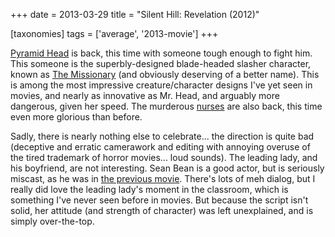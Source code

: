 +++
date = 2013-03-29
title = "Silent Hill: Revelation (2012)"

[taxonomies]
tags = ['average', '2013-movie']
+++

[Pyramid Head] is back, this time with someone tough enough to fight
him. This someone is the superbly-designed blade-headed slasher
character, known as [The Missionary] (and obviously deserving of a
better name). This is among the most impressive creature/character
designs I\'ve yet seen in movies, and nearly as innovative as Mr. Head,
and arguably more dangerous, given her speed. The murderous [nurses] are
also back, this time even more glorious than before.

Sadly, there is nearly nothing else to celebrate\... the direction is
quite bad (deceptive and erratic camerawork and editing with annoying
overuse of the tired trademark of horror movies\... loud sounds). The
leading lady, and his boyfriend, are not interesting. Sean Bean is a
good actor, but is seriously miscast, as he was in [the previous movie].
There\'s lots of meh dialog, but I really did love the leading lady\'s
moment in the classroom, which is something I\'ve never seen before in
movies. But because the script isn\'t solid, her attitude (and strength
of character) was left unexplained, and is simply over-the-top.

  [Pyramid Head]: http://en.wikipedia.org/wiki/Pyramid_Head
  [The Missionary]: http://silenthill.wikia.com/wiki/Missionary_(film)
  [nurses]: http://silenthill.wikia.com/wiki/Nurse
  [the previous movie]: http://movies.tshepang.net/silent-hill-2006
